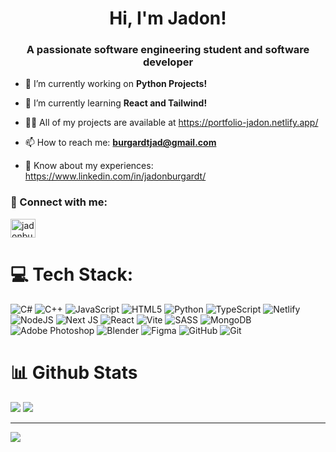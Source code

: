 <h1 align="center">Hi, I'm Jadon!</h1>
<h3 align="center">A passionate software engineering student and software developer</h3>

- 🐍 I’m currently working on **Python Projects!**

- 🚀 I’m currently learning **React and Tailwind!**

- 👨‍💻 All of my projects are available at <a href="https://portfolio-jadon.netlify.app/" target="_blank">https://portfolio-jadon.netlify.app/</a>

- 📫 How to reach me: **burgardtjad@gmail.com**

- 📄 Know about my experiences: <a href="https://www.linkedin.com/in/jadonburgardt/" target="_blank">https://www.linkedin.com/in/jadonburgardt/</a>

<h3 align="left">🤝 Connect with me:</h3>
<p align="left">
<a href="https://linkedin.com/in/jadonburgardt" target="_blank"><img align="center" src="https://raw.githubusercontent.com/rahuldkjain/github-profile-readme-generator/master/src/images/icons/Social/linked-in-alt.svg" alt="jadonburgardt" height="30" width="40" /></a>
</p>

# 💻 Tech Stack:
![C#](https://img.shields.io/badge/c%23-%23239120.svg?style=for-the-badge&logo=csharp&logoColor=white) ![C++](https://img.shields.io/badge/c++-%2300599C.svg?style=for-the-badge&logo=c%2B%2B&logoColor=white) ![JavaScript](https://img.shields.io/badge/javascript-%23323330.svg?style=for-the-badge&logo=javascript&logoColor=%23F7DF1E) ![HTML5](https://img.shields.io/badge/html5-%23E34F26.svg?style=for-the-badge&logo=html5&logoColor=white) ![Python](https://img.shields.io/badge/python-3670A0?style=for-the-badge&logo=python&logoColor=ffdd54) ![TypeScript](https://img.shields.io/badge/typescript-%23007ACC.svg?style=for-the-badge&logo=typescript&logoColor=white) ![Netlify](https://img.shields.io/badge/netlify-%23000000.svg?style=for-the-badge&logo=netlify&logoColor=#00C7B7) ![NodeJS](https://img.shields.io/badge/node.js-6DA55F?style=for-the-badge&logo=node.js&logoColor=white) ![Next JS](https://img.shields.io/badge/Next-black?style=for-the-badge&logo=next.js&logoColor=white) ![React](https://img.shields.io/badge/react-%2320232a.svg?style=for-the-badge&logo=react&logoColor=%2361DAFB) ![Vite](https://img.shields.io/badge/vite-%23646CFF.svg?style=for-the-badge&logo=vite&logoColor=white) ![SASS](https://img.shields.io/badge/SASS-hotpink.svg?style=for-the-badge&logo=SASS&logoColor=white) ![MongoDB](https://img.shields.io/badge/MongoDB-%234ea94b.svg?style=for-the-badge&logo=mongodb&logoColor=white) ![Adobe Photoshop](https://img.shields.io/badge/adobe%20photoshop-%2331A8FF.svg?style=for-the-badge&logo=adobe%20photoshop&logoColor=white) ![Blender](https://img.shields.io/badge/blender-%23F5792A.svg?style=for-the-badge&logo=blender&logoColor=white) ![Figma](https://img.shields.io/badge/figma-%23F24E1E.svg?style=for-the-badge&logo=figma&logoColor=white) ![GitHub](https://img.shields.io/badge/github-%23121011.svg?style=for-the-badge&logo=github&logoColor=white) ![Git](https://img.shields.io/badge/git-%23F05033.svg?style=for-the-badge&logo=git&logoColor=white)
# 📊 Github Stats
![](https://github-readme-stats.vercel.app/api/top-langs/?username=jadonburgardt&theme=dark&hide_border=false&include_all_commits=true&count_private=true&layout=compact)
![](https://github-contributor-stats.vercel.app/api?username=jadonburgardt&limit=5&theme=dark&combine_all_yearly_contributions=true)

---
[![](https://visitcount.itsvg.in/api?id=jadonburgardt&icon=1&color=0)](https://visitcount.itsvg.in)
